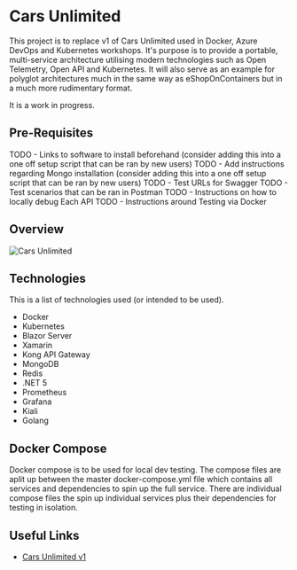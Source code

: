 # Cars Unlimited

This project is to replace v1 of Cars Unlimited used in Docker, Azure DevOps and Kubernetes workshops. It's purpose is to provide a portable, multi-service architecture utilising modern technologies such as Open Telemetry, Open API and Kubernetes. It will also serve as an example for polyglot architectures much in the same way as eShopOnContainers but in a much more rudimentary format.

It is a work in progress.

## Pre-Requisites

TODO - Links to software to install beforehand (consider adding this into a one off setup script that can be ran by new users)
TODO - Add instructions regarding Mongo installation (consider adding this into a one off setup script that can be ran by new users)
TODO - Test URLs for Swagger
TODO - Test scenarios that can be ran in Postman
TODO - Instructions on how to locally debug Each API
TODO - Instructions around Testing via Docker

## Overview

![Cars Unlimited](/docs/CarsUnlimitedv2.png)

## Technologies

This is a list of technologies used (or intended to be used).

- Docker
- Kubernetes
- Blazor Server
- Xamarin
- Kong API Gateway
- MongoDB
- Redis
- .NET 5
- Prometheus
- Grafana
- Kiali
- Golang

## Docker Compose
Docker compose is to be used for local dev testing. The compose files are aplit up between the master docker-compose.yml file which contains all services and dependencies to spin up the full service. There are individual compose files the spin up individual services plus their dependencies for testing in isolation.

## Useful Links

- [Cars Unlimited v1](https://github.com/MMTDigital/CarsUnlimited)
